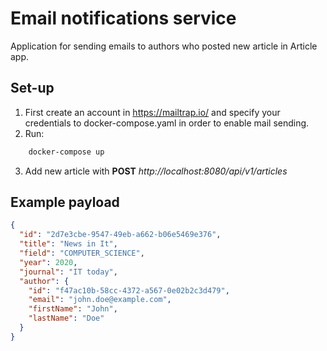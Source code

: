 # Email notifications service
Application for sending emails to authors who posted new article in Article app.
## Set-up
1. First create an account in https://mailtrap.io/ and specify your credentials to docker-compose.yaml in order to enable mail sending.
2.  Run:
```bash 
    docker-compose up
   ```
3. Add new article with **POST** *http://localhost:8080/api/v1/articles*

## Example payload
```json
{
  "id": "2d7e3cbe-9547-49eb-a662-b06e5469e376",
  "title": "News in It",
  "field": "COMPUTER_SCIENCE",
  "year": 2020,
  "journal": "IT today",
  "author": {
    "id": "f47ac10b-58cc-4372-a567-0e02b2c3d479",
    "email": "john.doe@example.com",
    "firstName": "John",
    "lastName": "Doe"
  }
}
```